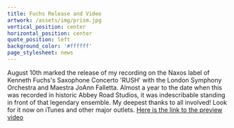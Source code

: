 ```yaml
---
title: Fuchs Release and Video
artwork: /assets/img/prism.jpg
vertical_position: center
horizontal_position: center
quote_position: left
background_color: '#ffffff'
page_stylesheet: news
---
```

August 10th marked the release of my recording on the Naxos label of Kenneth Fuchs's Saxophone Concerto 'RUSH' with the London Symphony Orchestra and Maestra JoAnn Falletta. Almost a year to the date when this was recorded in historic Abbey Road Studios, it was indescribable standing in front of that legendary ensemble. My deepest thanks to all involved! Look for it now on iTunes and other major outlets. [Here is the link to the preview video](https://www.youtube.com/watch?v=LyK8WoqHJj0)